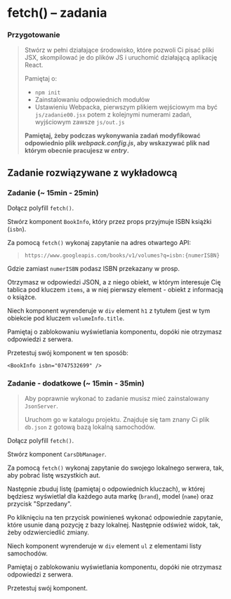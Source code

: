# fetch() &ndash; zadania

### Przygotowanie

> Stwórz w pełni działające środowisko, które pozwoli Ci pisać pliki JSX, skompilować je do plików JS i uruchomić działającą aplikację React.
> 
> Pamiętaj o:
> - ```npm init```
> - Zainstalowaniu odpowiednich modułów
> - Ustawieniu Webpacka, pierwszym plikiem wejściowym ma być `js/zadanie00.jsx` potem z kolejnymi numerami zadań, wyjściowym zawsze `js/out.js`
>
> **Pamiętaj, żeby podczas wykonywania zadań modyfikować odpowiednio plik _webpack.config.js_, aby wskazywać plik nad którym obecnie pracujesz w _entry_.**

## Zadanie rozwiązywane z wykładowcą

### Zadanie (~ 15min - 25min)

Dołącz polyfill `fetch()`.

Stwórz komponent `BookInfo`, który przez props przyjmuje ISBN książki (`isbn`).

Za pomocą `fetch()` wykonaj zapytanie na adres otwartego API:
 > `https://www.googleapis.com/books/v1/volumes?q=isbn:{numerISBN}`
 
Gdzie zamiast `numerISBN` podasz ISBN przekazany w prosp.

Otrzymasz w odpowiedzi JSON, a z niego obiekt, w którym interesuje Cię tablica pod kluczem `items`, a w niej pierwszy element - obiekt z informacją o książce.

Niech komponent wyrenderuje w `div` element `h1` z tytułem (jest w tym obiekcie pod kluczem `volumeInfo.title`.

Pamiętaj o zablokowaniu wyświetlania komponentu, dopóki nie otrzymasz odpowiedzi z serwera.

Przetestuj swój komponent w ten sposób:

```JSX
<BookInfo isbn="0747532699" />
```

### Zadanie - dodatkowe (~ 15min - 35min)

> Aby poprawnie wykonać to zadanie musisz mieć zainstalowany `JsonServer`.
> 
> Uruchom go w katalogu projektu. Znajduje się tam znany Ci plik `db.json` z gotową bazą lokalną samochodów.

Dołącz polyfill `fetch()`.

Stwórz komponent `CarsDbManager`.

Za pomocą `fetch()` wykonaj zapytanie do swojego lokalnego serwera, tak, aby pobrać listę wszystkich aut.

Następnie zbuduj listę (pamiętaj o odpowiednich kluczach), w której będziesz wyświetlał dla każdego auta markę (`brand`), model (`name`) oraz przycisk "Sprzedany".

Po kliknięciu na ten przycisk powinieneś wykonać odpowiednie zapytanie, które usunie daną pozycję z bazy lokalnej. Następnie odśwież widok, tak, żeby odzwierciedlić zmiany.

Niech komponent wyrenderuje w `div` element `ul` z elementami listy samochodów.

Pamiętaj o zablokowaniu wyświetlania komponentu, dopóki nie otrzymasz odpowiedzi z serwera.

Przetestuj swój komponent.
